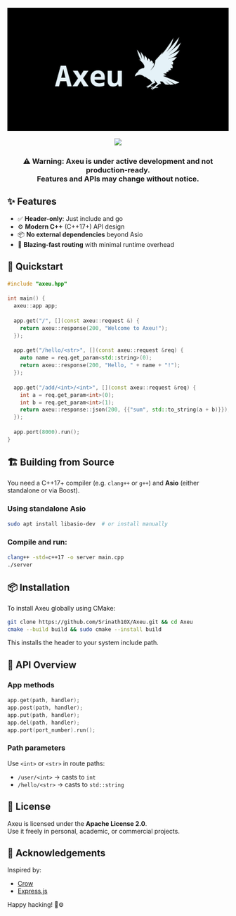 ![AxeuBanner](.github/assets/banner.png)

<p align="center">
  <img src="https://img.shields.io/badge/status-in_development-orange"/>
</p>

<h3 align="center">
  ⚠️ <strong>Warning:</strong> Axeu is under active development and <strong>not production-ready</strong>.<br>
  Features and APIs may change without notice.
</h3>

## ✨ Features

- ✅ **Header-only**: Just include and go
- ⚙️ **Modern C++** (C++17+) API design
- 📦 **No external dependencies** beyond Asio
- 🚀 **Blazing-fast routing** with minimal runtime overhead

## 🚀 Quickstart

```cpp
#include "axeu.hpp"

int main() {
  axeu::app app;

  app.get("/", [](const axeu::request &) {
    return axeu::response(200, "Welcome to Axeu!");
  });

  app.get("/hello/<str>", [](const axeu::request &req) {
    auto name = req.get_param<std::string>(0);
    return axeu::response(200, "Hello, " + name + "!");
  });

  app.get("/add/<int>/<int>", [](const axeu::request &req) {
    int a = req.get_param<int>(0);
    int b = req.get_param<int>(1);
    return axeu::response::json(200, {{"sum", std::to_string(a + b)}});
  });

  app.port(8000).run();
}
```

## 🏗️ Building from Source

You need a C++17+ compiler (e.g. `clang++` or `g++`) and **Asio** (either standalone or via Boost).

### Using standalone Asio

```sh
sudo apt install libasio-dev  # or install manually
```

### Compile and run:

```sh
clang++ -std=c++17 -o server main.cpp
./server
```

## 📦 Installation

To install Axeu globally using CMake:

```sh
git clone https://github.com/Srinath10X/Axeu.git && cd Axeu
cmake --build build && sudo cmake --install build
```

This installs the header to your system include path.

## 🧩 API Overview

### App methods

```cpp
app.get(path, handler);
app.post(path, handler);
app.put(path, handler);
app.del(path, handler);
app.port(port_number).run();
```

### Path parameters

Use `<int>` or `<str>` in route paths:

- `/user/<int>` → casts to `int`
- `/hello/<str>` → casts to `std::string`

## 📜 License

Axeu is licensed under the **Apache License 2.0**.  
Use it freely in personal, academic, or commercial projects.

## 🙏 Acknowledgements

Inspired by:

- [Crow](https://github.com/CrowCpp/Crow)
- [Express.js](https://expressjs.com/)

Happy hacking! 🧠⚙️
